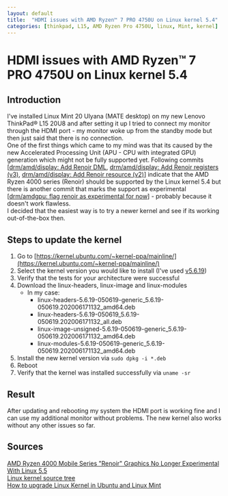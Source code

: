 ```yaml
---
layout: default
title:  "HDMI issues with AMD Ryzen™ 7 PRO 4750U on Linux kernel 5.4"
categories: [thinkpad, L15, AMD Ryzen Pro 4750U, linux, Mint, kernel]
---
```


# HDMI issues with AMD Ryzen™ 7 PRO 4750U on Linux kernel 5.4
## Introduction
I've installed Linux Mint 20 Ulyana (MATE desktop) on my new Lenovo ThinkPad® L15 20U8 and after setting it up I tried to connect my monitor through the HDMI port - my monitor woke up from the standby mode but then just said that there is no connection.  
One of the first things which came to my mind was that its caused by the new Accelerated Processing Unit (APU - CPU with integrated GPU) generation which might not be fully supported yet. Following commits [[drm/amd/display: Add Renoir DML](https://git.kernel.org/pub/scm/linux/kernel/git/torvalds/linux.git/commit/?id=b04641a3f4c54b00dab7ccd49fd45909c42c3fc2), [drm/amd/display: Add Renoir registers (v3)](https://git.kernel.org/pub/scm/linux/kernel/git/torvalds/linux.git/commit/?id=b593bce59bfa25d9abbf220b6614396ccd965b1b), [drm/amd/display: Add Renoir resource (v2)](https://git.kernel.org/pub/scm/linux/kernel/git/torvalds/linux.git/commit/?id=6f4e6361c3ff8457d45d2a898c418e3495e85e93)] indicate that the AMD Ryzen 4000 series (Renoir) should be supported by the Linux kernel 5.4 but there is another commit that marks the support as experimental [[drm/amdgpu: flag renoir as experimental for now](https://git.kernel.org/pub/scm/linux/kernel/git/torvalds/linux.git/commit/?id=b8cf3219ccd5c0f05f6265fff26cce0de8061e38)] - probably because it doesn't work flawless.  
I decided that the easiest way is to try a newer kernel and see if its working out-of-the-box then.

## Steps to update the kernel
1. Go to [https://kernel.ubuntu.com/~kernel-ppa/mainline/](https://kernel.ubuntu.com/~kernel-ppa/mainline/)
2. Select the kernel version you would like to install (I've used [v5.6.19](https://kernel.ubuntu.com/~kernel-ppa/mainline/v5.6.19/))
3. Verify that the tests for your architecture were successful
4. Download the linux-headers, linux-image and linux-modules
    * In my case:
      * linux-headers-5.6.19-050619-generic_5.6.19-050619.202006171132_amd64.deb
      * linux-headers-5.6.19-050619_5.6.19-050619.202006171132_all.deb
      * linux-image-unsigned-5.6.19-050619-generic_5.6.19-050619.202006171132_amd64.deb
      * linux-modules-5.6.19-050619-generic_5.6.19-050619.202006171132_amd64.deb
5. Install the new kernel version via `sudo dpkg -i *.deb`
6. Reboot
7. Verify that the kernel was installed successfully via `uname -sr`

## Result
After updating and rebooting my system the HDMI port is working fine and I can use my additional monitor without problems. The new kernel also works without any other issues so far.

## Sources
[AMD Ryzen 4000 Mobile Series "Renoir" Graphics No Longer Experimental With Linux 5.5](https://www.phoronix.com/scan.php?page=news_item&px=Renoir-Graphics-Not-Experiment)  
[Linux kernel source tree](https://git.kernel.org/)  
[How to upgrade Linux Kernel in Ubuntu and Linux Mint](https://www.fosslinux.com/7167/how-to-upgrade-linux-kernel-in-ubuntu-and-linux-mint.htm)
